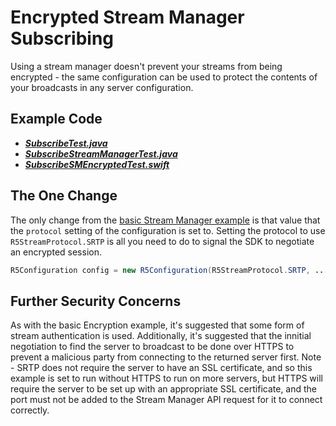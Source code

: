 # Encrypted Stream Manager Subscribing

Using a stream manager doesn't prevent your streams from being encrypted - the same configuration can be used to protect the contents of your broadcasts in any server configuration.

## Example Code

- ***[SubscribeTest.java](../SubscribeTest/SubscribeTest.java)***
- ***[SubscribeStreamManagerTest.java](../SubscribeStreamManagerTest/SubscribeStreamManagerTest.java)***
- ***[SubscribeSMEncryptedTest.swift](SubscribeSMEncryptedTest.swift)***

## The One Change

The only change from the [basic Stream Manager example](../SubscribeStreamManagerTest/) is that value that the `protocol` setting of the configuration is set to. Setting the protocol to use `R5StreamProtocol.SRTP` is all you need to do to signal the SDK to negotiate an encrypted session.

```Java
R5Configuration config = new R5Configuration(R5StreamProtocol.SRTP, ...)
```

## Further Security Concerns

As with the basic Encryption example, it's suggested that some form of stream authentication is used. Additionally, it's suggested that the innitial negotiation to find the server to broadcast to be done over HTTPS to prevent a malicious party from connecting to the returned server first. Note - SRTP does not require the server to have an SSL certificate, and so this example is set to run without HTTPS to run on more servers, but HTTPS will require the server to be set up with an appropriate SSL certificate, and the port must not be added to the Stream Manager API request for it to connect correctly.
